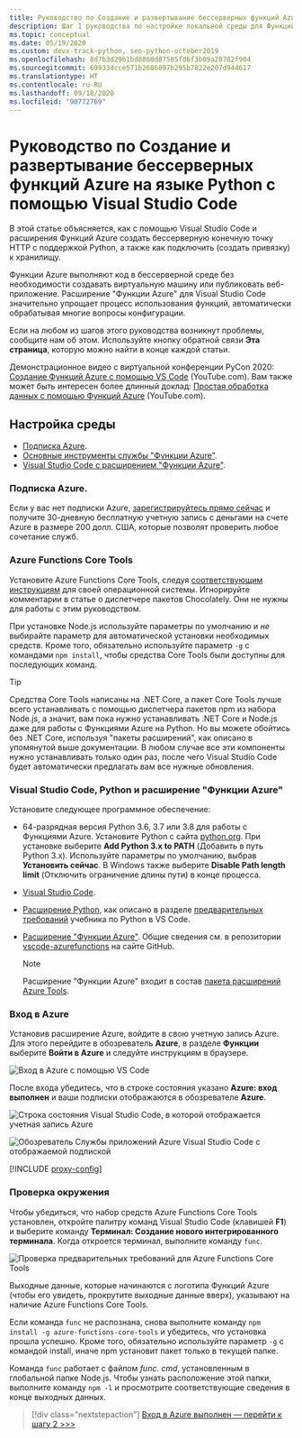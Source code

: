 ```yaml
---
title: Руководство по Создание и развертывание бессерверных функций Azure на Python с помощью VS Code
description: Шаг 1 руководства по настройке локальной среды для Функций Azure.
ms.topic: conceptual
ms.date: 05/19/2020
ms.custom: devx-track-python, seo-python-october2019
ms.openlocfilehash: 8d7b3d29b1bd8860d87505fd6f3b09a20702f904
ms.sourcegitcommit: 69933dcce571b2686897b295b7822e207d944617
ms.translationtype: HT
ms.contentlocale: ru-RU
ms.lasthandoff: 09/18/2020
ms.locfileid: "90772769"
---
```

# <a name="tutorial-create-and-deploy-serverless-azure-functions-in-python-with-visual-studio-code"></a>Руководство по Создание и развертывание бессерверных функций Azure на языке Python с помощью Visual Studio Code

В этой статье объясняется, как с помощью Visual Studio Code и расширения Функций Azure создать бессерверную конечную точку HTTP с поддержкой Python, а также как подключить (создать привязку) к хранилищу.

Функции Azure выполняют код в бессерверной среде без необходимости создавать виртуальную машину или публиковать веб-приложение. Расширение "Функции Azure" для Visual Studio Code значительно упрощает процесс использования функций, автоматически обрабатывая многие вопросы конфигурации.

Если на любом из шагов этого руководства возникнут проблемы, сообщите нам об этом. Используйте кнопку обратной связи **Эта страница**, которую можно найти в конце каждой статьи.

Демонстрационное видео с виртуальной конференции PyCon 2020: <a href="https://www.youtube.com/watch?v=9bMsdBYy-D0&feature=youtu.be&ocid=AID3006292" target="_blank">Создание Функций Azure с помощью VS Code</a> (YouTube.com). Вам также может быть интересен более длинный доклад: <a href="https://www.youtube.com/watch?v=PV7iy6FPjAY&feature=youtu.be&t=13&ocid=AID3006292" target="_blank">Простая обработка данных с помощью Функций Azure</a> (YouTube.com). 

## <a name="configure-your-environment"></a>Настройка среды

- [Подписка Azure](#azure-subscription).
- [Основные инструменты службы "Функции Azure"](#azure-functions-core-tools).
- [Visual Studio Code с расширением "Функции Azure"](#visual-studio-code-python-and-the-azure-functions-extension).

### <a name="azure-subscription"></a>Подписка Azure.

Если у вас нет подписки Azure, [зарегистрируйтесь прямо сейчас](https://azure.microsoft.com/free/?utm_source=campaign&utm_campaign=vscode-tutorial-functions-extension&mktingSource=vscode-tutorial-functions-extension) и получите 30-дневную бесплатную учетную запись с деньгами на счете Azure в размере 200 долл. США, которые позволят проверить любое сочетание служб.

### <a name="azure-functions-core-tools"></a>Azure Functions Core Tools

Установите Azure Functions Core Tools, следуя [соответствующим инструкциям](/azure/azure-functions/functions-run-local#v2) для своей операционной системы. Игнорируйте комментарии в статье о диспетчере пакетов Chocolately. Они не нужны для работы с этим руководством.

При установке Node.js используйте параметры по умолчанию и *не* выбирайте параметр для автоматической установки необходимых средств.  Кроме того, обязательно используйте параметр `-g` с командами `npm install`, чтобы средства Core Tools были доступны для последующих команд.

> [!TIP]
> Средства Core Tools написаны на .NET Core, а пакет Core Tools лучше всего устанавливать с помощью диспетчера пакетов npm из набора Node.js, а значит, вам пока нужно устанавливать .NET Core и Node.js даже для работы с Функциями Azure на Python. Но вы можете обойтись без .NET Core, используя "пакеты расширений", как описано в упомянутой выше документации. В любом случае все эти компоненты нужно устанавливать только один раз, после чего Visual Studio Code будет автоматически предлагать вам все нужные обновления.

### <a name="visual-studio-code-python-and-the-azure-functions-extension"></a>Visual Studio Code, Python и расширение "Функции Azure"

Установите следующее программное обеспечение:

- 64-разрядная версия Python 3.6, 3.7 или 3.8 для работы с Функциями Azure. Установите Python с сайта [python.org](https://www.python.org/downloads). При установке выберите **Add Python 3.x to PATH** (Добавить в путь Python 3.x). Используйте параметры по умолчанию, выбрав **Установить сейчас**. В Windows также выберите **Disable Path length limit** (Отключить ограничение длины пути) в конце процесса.
- [Visual Studio Code](https://code.visualstudio.com/).
- [Расширение Python](https://marketplace.visualstudio.com/items?itemName=ms-python.python), как описано в разделе [предварительных требований](https://code.visualstudio.com/docs/python/python-tutorial) учебника по Python в VS Code.
- [Расширение "Функции Azure"](https://marketplace.visualstudio.com/items?itemName=ms-azuretools.vscode-azurefunctions). Общие сведения см. в репозитории [vscode-azurefunctions](https://github.com/Microsoft/vscode-azurefunctions) на сайте GitHub.

    > [!NOTE]
    > Расширение "Функции Azure" входит в состав [пакета расширений Azure Tools](https://marketplace.visualstudio.com/items?itemName=ms-vscode.vscode-node-azure-pack).

### <a name="sign-in-to-azure"></a>Вход в Azure

Установив расширение Azure, войдите в свою учетную запись Azure. Для этого перейдите в обозреватель **Azure**, в разделе **Функции** выберите **Войти в Azure** и следуйте инструкциям в браузере.

![Вход в Azure с помощью VS Code](media/tutorial-vs-code-serverless-python/azure-sign-in.png)

После входа убедитесь, что в строке состояния указано **Azure: вход выполнен** и ваши подписки отображаются в обозревателе **Azure**.

![Строка состояния Visual Studio Code, в которой отображается учетная запись Azure](media/tutorial-vs-code-serverless-python/azure-account-status-bar.png)

![Обозреватель Службы приложений Azure Visual Studio Code с отображаемой подпиской](media/tutorial-vs-code-serverless-python/azure-subscription-view.png)

[!INCLUDE [proxy-config](includes/proxy-config.md)]

### <a name="verify-your-environment"></a>Проверка окружения

Чтобы убедиться, что набор средств Azure Functions Core Tools установлен, откройте палитру команд Visual Studio Code (клавишей **F1**) и выберите команду **Терминал: Создание нового интегрированного терминала**. Когда откроется терминал, выполните команду `func`.

![Проверка предварительных требований для Azure Functions Core Tools](media/tutorial-vs-code-serverless-python/check-azure-functions-tools-prerequisites-in-visual-studio-code.png)

Выходные данные, которые начинаются с логотипа Функций Azure (чтобы его увидеть, прокрутите выходные данные вверх), указывают на наличие Azure Functions Core Tools.

Если команда `func` не распознана, снова выполните команду `npm install -g azure-functions-core-tools` и убедитесь, что установка прошла успешно. Кроме того, обязательно используйте параметр `-g` с командой install, иначе npm установит пакет только в текущей папке.

Команда `func` работает с файлом *func. cmd*, установленным в глобальной папке Node.js. Чтобы узнать расположение этой папки, выполните команду `npm -l` и просмотрите соответствующие сведения в конце выходных данных.

> [!div class="nextstepaction"]
> [Вход в Azure выполнен — перейти к шагу 2 >>>](tutorial-vs-code-serverless-python-02.md)
